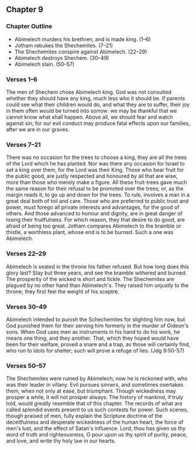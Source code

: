 ## Chapter 9

### Chapter Outline

- Abimelech murders his brethren, and is made king. (1–6)
- Jotham rebukes the Shechemites. (7–21)
- The Shechemites conspire against Abimelech. (22–29)
- Abimelech destroys Shechem. (30–49)
- Abimelech slain. (50–57)

### Verses 1–6

The men of Shechem chose Abimelech king. God was not consulted whether they should have any king, much less who it should be. If parents could see what their children would do, and what they are to suffer, their joy in them often would be turned into sorrow: we may be thankful that we cannot know what shall happen. Above all, we should fear and watch against sin; for our evil conduct may produce fatal effects upon our families, after we are in our graves.

### Verses 7–21

There was no occasion for the trees to choose a king, they are all the trees of the Lord which he has planted. Nor was there any occasion for Israel to set a king over them, for the Lord was their King. Those who bear fruit for the public good, are justly respected and honoured by all that are wise, more than those who merely make a figure. All these fruit-trees gave much the same reason for their refusal to be promoted over the trees; or, as the margin reads it, to go up and down for the trees. To rule, involves a man in a great deal both of toil and care. Those who are preferred to public trust and power, must forego all private interests and advantages, for the good of others. And those advanced to honour and dignity, are in great danger of losing their fruitfulness. For which reason, they that desire to do good, are afraid of being too great. Jotham compares Abimelech to the bramble or thistle, a worthless plant, whose end is to be burned. Such a one was Abimelech.

### Verses 22–29

Abimelech is seated in the throne his father refused. But how long does this glory last? Stay but three years, and see the bramble withered and burned. The prosperity of the wicked is short and fickle. The Shechemites are plagued by no other hand than Abimelech's. They raised him unjustly to the throne; they first feel the weight of his sceptre.

### Verses 30–49

Abimelech intended to punish the Schechemites for slighting him now, but God punished them for their serving him formerly in the murder of Gideon's sons. When God uses men as instruments in his hand to do his work, he means one thing, and they another. That, which they hoped would have been for their welfare, proved a snare and a trap, as those will certainly find, who run to idols for shelter; such will prove a refuge of lies. (Jdg 9:50-57)

### Verses 50–57

The Shechemites were ruined by Abimelech; now he is reckoned with, who was their leader in villany. Evil pursues sinners, and sometimes overtakes them, when not only at ease, but triumphant. Though wickedness may prosper a while, it will not prosper always. The history of mankind, if truly told, would greatly resemble that of this chapter. The records of what are called splendid events present to us such contests for power. Such scenes, though praised of men, fully explain the Scripture doctrine of the deceitfulness and desperate wickedness of the human heart, the force of men's lust, and the effect of Satan's influence. Lord, thou has given us thy word of truth and righteousness, O pour upon us thy spirit of purity, peace, and love, and write thy holy law in our hearts.

